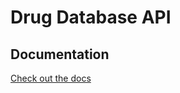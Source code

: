# Drug Database API 

## Documentation

[Check out the docs](https://go.postman.co/workspace/drugDb~11f1677d-476d-4b39-8253-008806f12b1b/collection/12689540-3ebf6b85-d55b-4fff-8d86-4c1f5292b9cc)